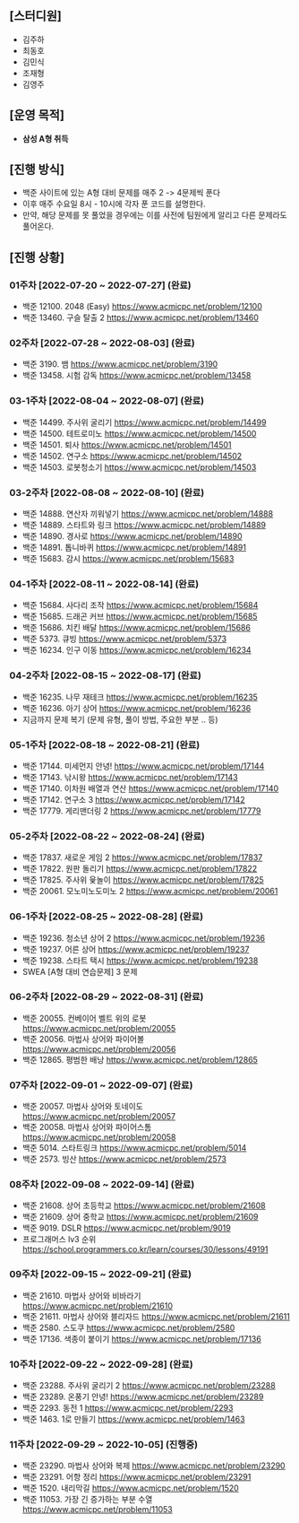 ## [스터디원]

- 김주하
- 최동호
- 김민식
- 조재형
- 김영주



## [운영 목적]

- **삼성 A형 취득**




## [진행 방식]

- 백준 사이트에 있는 A형 대비 문제를 매주 2 -> 4문제씩 푼다
- 이후 매주 수요일 8시 - 10시에 각자 푼 코드를 설명한다.
- 만약, 해당 문제를 못 풀었을 경우에는 이를 사전에 팀원에게 알리고 다른 문제라도 풀어온다.




## [진행 상황]

### 01주차 [2022-07-20 ~ 2022-07-27] (완료)
* 백준 12100. 2048 (Easy) https://www.acmicpc.net/problem/12100
* 백준 13460. 구슬 탈출 2 https://www.acmicpc.net/problem/13460

### 02주차 [2022-07-28 ~ 2022-08-03] (완료)
* 백준 3190. 뱀 https://www.acmicpc.net/problem/3190
* 백준 13458. 시험 감독 https://www.acmicpc.net/problem/13458

### 03-1주차 [2022-08-04 ~ 2022-08-07] (완료)
* 백준 14499. 주사위 굴리기 https://www.acmicpc.net/problem/14499
* 백준 14500. 테트로미노 https://www.acmicpc.net/problem/14500
* 백준 14501. 퇴사 https://www.acmicpc.net/problem/14501
* 백준 14502. 연구소 https://www.acmicpc.net/problem/14502
* 백준 14503. 로봇청소기 https://www.acmicpc.net/problem/14503

### 03-2주차 [2022-08-08 ~ 2022-08-10] (완료)
* 백준 14888. 연산자 끼워넣기 https://www.acmicpc.net/problem/14888
* 백준 14889. 스타트와 링크 https://www.acmicpc.net/problem/14889
* 백준 14890. 경사로 https://www.acmicpc.net/problem/14890
* 백준 14891. 톱니바퀴 https://www.acmicpc.net/problem/14891
* 백준 15683. 감시 https://www.acmicpc.net/problem/15683

### 04-1주차 [2022-08-11 ~ 2022-08-14] (완료)
* 백준 15684. 사다리 조작 https://www.acmicpc.net/problem/15684
* 백준 15685. 드래곤 커브 https://www.acmicpc.net/problem/15685
* 백준 15686. 치킨 배달 https://www.acmicpc.net/problem/15686
* 백준 5373. 큐빙 https://www.acmicpc.net/problem/5373
* 백준 16234. 인구 이동 https://www.acmicpc.net/problem/16234

### 04-2주차 [2022-08-15 ~ 2022-08-17] (완료)
* 백준 16235. 나무 재테크 https://www.acmicpc.net/problem/16235
* 백준 16236. 아기 상어 https://www.acmicpc.net/problem/16236
* 지금까지 문제 복기 (문제 유형, 풀이 방법, 주요한 부분 .. 등)

### 05-1주차 [2022-08-18 ~ 2022-08-21] (완료)
* 백준 17144. 미세먼지 안녕! https://www.acmicpc.net/problem/17144
* 백준 17143. 낚시왕 https://www.acmicpc.net/problem/17143
* 백준 17140. 이차원 배열과 연산 https://www.acmicpc.net/problem/17140
* 백준 17142. 연구소 3 https://www.acmicpc.net/problem/17142
* 백준 17779. 게리맨더링 2 https://www.acmicpc.net/problem/17779

### 05-2주차 [2022-08-22 ~ 2022-08-24] (완료)
* 백준 17837. 새로운 게임 2 https://www.acmicpc.net/problem/17837
* 백준 17822. 원판 돌리기 https://www.acmicpc.net/problem/17822
* 백준 17825. 주사위 윷놀이 https://www.acmicpc.net/problem/17825
* 백준 20061. 모노미노도미노 2 https://www.acmicpc.net/problem/20061

### 06-1주차 [2022-08-25 ~ 2022-08-28] (완료)
* 백준 19236. 청소년 상어 2 https://www.acmicpc.net/problem/19236
* 백준 19237. 어른 상어 https://www.acmicpc.net/problem/19237
* 백준 19238. 스타트 택시 https://www.acmicpc.net/problem/19238
* SWEA [A형 대비 연습문제] 3 문제

### 06-2주차 [2022-08-29 ~ 2022-08-31] (완료)
* 백준 20055. 컨베이어 벨트 위의 로봇 https://www.acmicpc.net/problem/20055
* 백준 20056. 마법사 상어와 파이어볼 https://www.acmicpc.net/problem/20056
* 백준 12865. 평범한 배낭 https://www.acmicpc.net/problem/12865

### 07주차 [2022-09-01 ~ 2022-09-07] (완료)
* 백준 20057. 마법사 상어와 토네이도 https://www.acmicpc.net/problem/20057
* 백준 20058. 마법사 상어와 파이어스톰 https://www.acmicpc.net/problem/20058
* 백준 5014. 스타트링크 https://www.acmicpc.net/problem/5014
* 백준 2573. 빙산 https://www.acmicpc.net/problem/2573

### 08주차 [2022-09-08 ~ 2022-09-14] (완료)
* 백준 21608. 상어 초등학교 https://www.acmicpc.net/problem/21608
* 백준 21609. 상어 중학교 https://www.acmicpc.net/problem/21609
* 백준 9019. DSLR https://www.acmicpc.net/problem/9019
* 프로그래머스 lv3 순위 https://school.programmers.co.kr/learn/courses/30/lessons/49191

### 09주차 [2022-09-15 ~ 2022-09-21] (완료)
* 백준 21610. 마법사 상어와 비바라기 https://www.acmicpc.net/problem/21610
* 백준 21611. 마법사 상어와 블리자드 https://www.acmicpc.net/problem/21611
* 백준 2580. 스도쿠 https://www.acmicpc.net/problem/2580
* 백준 17136. 색종이 붙이기 https://www.acmicpc.net/problem/17136

### 10주차 [2022-09-22 ~ 2022-09-28] (완료)
* 백준 23288. 주사위 굴리기 2 https://www.acmicpc.net/problem/23288
* 백준 23289. 온풍기 안녕!  https://www.acmicpc.net/problem/23289
* 백준 2293. 동전 1 https://www.acmicpc.net/problem/2293
* 백준 1463. 1로 만들기 https://www.acmicpc.net/problem/1463

### 11주차 [2022-09-29 ~ 2022-10-05] (진행중)
* 백준 23290. 마법사 상어와 복제 https://www.acmicpc.net/problem/23290
* 백준 23291. 어항 정리  https://www.acmicpc.net/problem/23291
* 백준 1520. 내리막길 https://www.acmicpc.net/problem/1520
* 백준 11053. 가장 긴 증가하는 부분 수열 https://www.acmicpc.net/problem/11053